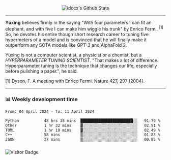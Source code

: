 <div align="center">
    <img align="center" src="https://github-readme-stats.vercel.app/api?username=idocx&show_icons=true&count_private=true&hide_border=true" alt="idocx's Github Stats"></img>
</div>

---

**Yuxing** believes firmly in the saying "With four parameters I can fit an elephant, and with five I can make him wiggle his trunk" by Enrico Fermi. <sup>[1]</sup> So, he devotes his entire though short research career to tuning five hypermeters of a model and is convinced that he will finally make it outperform any SOTA models like GPT-3 and AlphaFold 2.

Yuxing is not a computer scientist, a physicist or a chemist, but a *HYPERPARAMETER TUNING SCIENTIST*. "That makes a lot of difference. Hyperparameter tuning is the technique that changes our life, especially before pulishing a paper.", he said.

[1] Dyson, F. A meeting with Enrico Fermi. Nature 427, 297 (2004).


---

### 📊 Weekly development time
<!--START_SECTION:waka-->

```txt
From: 04 April 2024 - To: 11 April 2024

Python           48 hrs 38 mins  ███████████████████████░░   91.79 %
Other            1 hr 32 mins    ▓░░░░░░░░░░░░░░░░░░░░░░░░   02.91 %
TOML             1 hr 19 mins    ▓░░░░░░░░░░░░░░░░░░░░░░░░   02.49 %
C++              58 mins         ▒░░░░░░░░░░░░░░░░░░░░░░░░   01.83 %
JSON             27 mins         ▒░░░░░░░░░░░░░░░░░░░░░░░░   00.85 %
```

<!--END_SECTION:waka-->

### 

![Visitor Badge](https://visitor-badge.laobi.icu/badge?page_id=idocx.idocx)